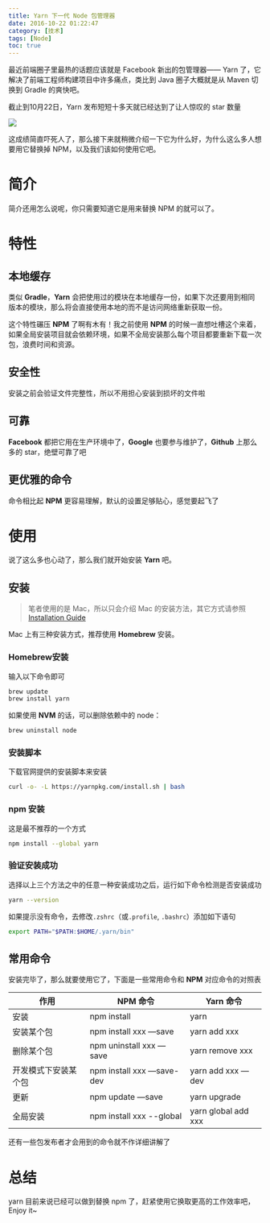 ```yaml
---
title: Yarn 下一代 Node 包管理器
date: 2016-10-22 01:22:47
category: [技术]
tags: [Node]
toc: true
---
```


最近前端圈子里最热的话题应该就是 Facebook 新出的包管理器—— Yarn 了，它解决了前端工程师构建项目中许多痛点，类比到 Java 圈子大概就是从 Maven 切换到 Gradle 的爽快吧。

<!--more-->

截止到10月22日，Yarn 发布短短十多天就已经达到了让人惊叹的 star 数量

![](https://i.niupic.com/images/2016/12/13/XL88r8.jpg)

这成绩简直吓死人了，那么接下来就稍微介绍一下它为什么好，为什么这么多人想要用它替换掉 NPM，以及我们该如何使用它吧。

# 简介

简介还用怎么说呢，你只需要知道它是用来替换 NPM 的就可以了。

# 特性

## 本地缓存

类似 **Gradle**，**Yarn** 会把使用过的模块在本地缓存一份，如果下次还要用到相同版本的模块，那么将会直接使用本地的而不是访问网络重新获取一份。

这个特性碾压 **NPM** 了啊有木有！我之前使用 **NPM** 的时候一直想吐槽这个来着，如果全局安装项目就会依赖环境，如果不全局安装那么每个项目都要重新下载一次包，浪费时间和资源。

## 安全性

安装之前会验证文件完整性，所以不用担心安装到损坏的文件啦

## 可靠

**Facebook** 都把它用在生产环境中了，**Google** 也要参与维护了，**Github** 上那么多的 star，绝壁可靠了吧

## 更优雅的命令

命令相比起 **NPM** 更容易理解，默认的设置足够贴心，感觉要起飞了

# 使用

说了这么多也心动了，那么我们就开始安装 **Yarn** 吧。

## 安装

> 笔者使用的是 Mac，所以只会介绍 Mac 的安装方法，其它方式请参照 [Installation Guide](https://yarnpkg.com/en/docs/install)

Mac 上有三种安装方式，推荐使用 **Homebrew** 安装。

### Homebrew安装

输入以下命令即可

```bash
brew update
brew install yarn
```

如果使用 **NVM** 的话，可以删除依赖中的 node：

```bash
brew uninstall node
```

### 安装脚本

下载官网提供的安装脚本来安装

```bash
curl -o- -L https://yarnpkg.com/install.sh | bash
```

### npm 安装

这是最不推荐的一个方式

```bash
npm install --global yarn
```

### 验证安装成功

选择以上三个方法之中的任意一种安装成功之后，运行如下命令检测是否安装成功

```bash
yarn --version
```

如果提示没有命令，去修改`.zshrc`（或`.profile`, `.bashrc`）添加如下语句

```bash
export PATH="$PATH:$HOME/.yarn/bin"
```

## 常用命令

安装完毕了，那么就要使用它了，下面是一些常用命令和 **NPM** 对应命令的对照表

| 作用         | NPM 命令                    | Yarn 命令             |
| ---------- | ------------------------- | ------------------- |
| 安装         | npm install               | yarn                |
| 安装某个包      | npm install xxx —save     | yarn add xxx        |
| 删除某个包      | npm uninstall xxx —save   | yarn remove xxx     |
| 开发模式下安装某个包 | npm install xxx —save-dev | yarn add xxx —dev   |
| 更新         | npm update —save          | yarn upgrade        |
| 全局安装       | npm install xxx --global  | yarn global add xxx |

还有一些包发布者才会用到的命令就不作详细讲解了

# 总结

yarn 目前来说已经可以做到替换 npm 了，赶紧使用它换取更高的工作效率吧，Enjoy it~